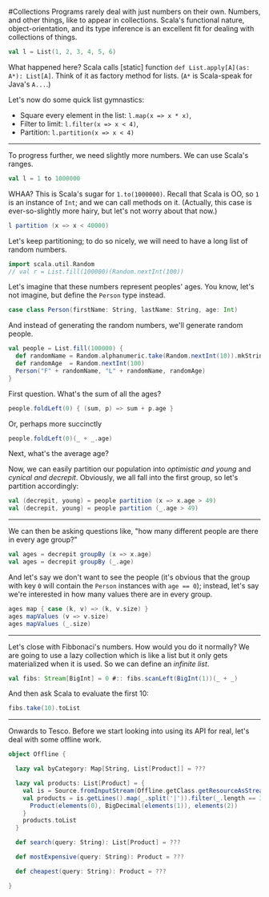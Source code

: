 #Collections
Programs rarely deal with just numbers on their own. Numbers, and other things, like to appear in collections. Scala's functional nature, object-orientation, and its type inference is an excellent fit for dealing with collections of things.

```scala
val l = List(1, 2, 3, 4, 5, 6)
```

What happened here? Scala calls [static] function ``def List.apply[A](as: A*): List[A]``. Think of it as factory method for lists. (``A*`` is Scala-speak for Java's ``A...``.)

Let's now do some quick list gymnastics:

* Square every element in the list: ``l.map(x => x * x)``,
* Filter to limit: ``l.filter(x => x < 4)``,
* Partition: ``l.partition(x => x < 4)``

---

To progress further, we need slightly more numbers. We can use Scala's ranges.

```scala
val l = 1 to 1000000
```

WHAA? This is Scala's sugar for ``1.to(1000000)``. Recall that Scala is OO, so ``1`` is an instance of ``Int``; and we can call methods on it. (Actually, this case is ever-so-slightly more hairy, but let's not worry about that now.)

```scala
l partition (x => x < 40000)
```

Let's keep partitioning; to do so nicely, we will need to have a long list of random numbers.

```scala
import scala.util.Random
// val r = List.fill(100000)(Random.nextInt(100))
```

Let's imagine that these numbers represent peoples' ages. You know, let's not imagine, but define the ``Person`` type instead.

```scala
case class Person(firstName: String, lastName: String, age: Int)
```

And instead of generating the random numbers, we'll generate random people.

```scala
val people = List.fill(100000) {
  def randomName = Random.alphanumeric.take(Random.nextInt(10)).mkString
  def randomAge  = Random.nextInt(100)
  Person("F" + randomName, "L" + randomName, randomAge)
}
```

First question. What's the sum of all the ages?

```scala
people.foldLeft(0) { (sum, p) => sum + p.age }
```

Or, perhaps more succinctly

```scala
people.foldLeft(0)(_ + _.age)
```

Next, what's the average age?

Now, we can easily partition our population into _optimistic and young_ and _cynical and decrepit_. Obviously, we all fall into the first group, so let's partition accordingly:

```scala
val (decrepit, young) = people partition (x => x.age > 49)
val (decrepit, young) = people partition (_.age > 49)
```

---

We can then be asking questions like, "how many different people are there in every age group?"

```scala
val ages = decrepit groupBy (x => x.age)
val ages = decrepit groupBy (_.age)
```

And let's say we don't want to see the people (it's obvious that the group with key ``0`` will contain the ``Person`` instances with ``age == 0``); instead, let's say we're interested in how many values there are in every group.

```scala
ages map { case (k, v) => (k, v.size) }
ages mapValues (v => v.size)
ages mapValues (_.size)
```

---

Let's close with Fibbonaci's numbers. How would you do it normally? We are going to use a lazy collection which is like a list but it only gets materialized when it is used. So we can define an _infinite list_.

```scala
val fibs: Stream[BigInt] = 0 #:: fibs.scanLeft(BigInt(1))(_ + _)
```

And then ask Scala to evaluate the first 10:

```scala
fibs.take(10).toList
```

---

Onwards to Tesco. Before we start looking into using its API for real, let's deal with some offline work.

```scala
object Offline {

  lazy val byCategory: Map[String, List[Product]] = ???

  lazy val products: List[Product] = {
    val is = Source.fromInputStream(Offline.getClass.getResourceAsStream("/booze.txt"))
    val products = is.getLines().map(_.split('|')).filter(_.length == 3).map { elements =>
      Product(elements(0), BigDecimal(elements(1)), elements(2))
    }
    products.toList
  }

  def search(query: String): List[Product] = ???

  def mostExpensive(query: String): Product = ???

  def cheapest(query: String): Product = ???

}
```